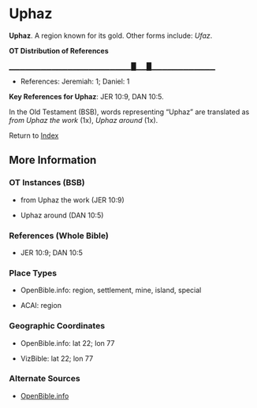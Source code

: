 # Uphaz
**Uphaz**. 
A region known for its gold. 
Other forms include: 
*Ufaz*. 


**OT Distribution of References**

▁▁▁▁▁▁▁▁▁▁▁▁▁▁▁▁▁▁▁▁▁▁▁█▁▁█▁▁▁▁▁▁▁▁▁▁▁▁
* References: Jeremiah: 1; Daniel: 1



**Key References for Uphaz**: 
JER 10:9, DAN 10:5. 


In the Old Testament (BSB), words representing “Uphaz” are translated as 
*from Uphaz the work* (1x), *Uphaz around* (1x). 




Return to [Index](00-Index.md)

## More Information

### OT Instances (BSB)

* from Uphaz the work (JER 10:9)

* Uphaz around (DAN 10:5)



### References (Whole Bible)

* JER 10:9; DAN 10:5


### Place Types

* OpenBible.info: region, settlement, mine, island, special

* ACAI: region



### Geographic Coordinates

* OpenBible.info: lat 22; lon 77

* VizBible: lat 22; lon 77



### Alternate Sources

* [OpenBible.info](https://www.openbible.info/geo/ancient/af55829)



